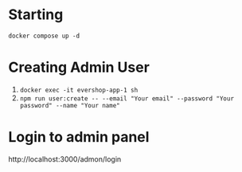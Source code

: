 # Starting
`docker compose up -d`
# Creating Admin User
1. `docker exec -it evershop-app-1 sh`
2. `npm run user:create -- --email "Your email" --password "Your password" --name "Your name"`
# Login to admin panel
http://localhost:3000/admon/login

